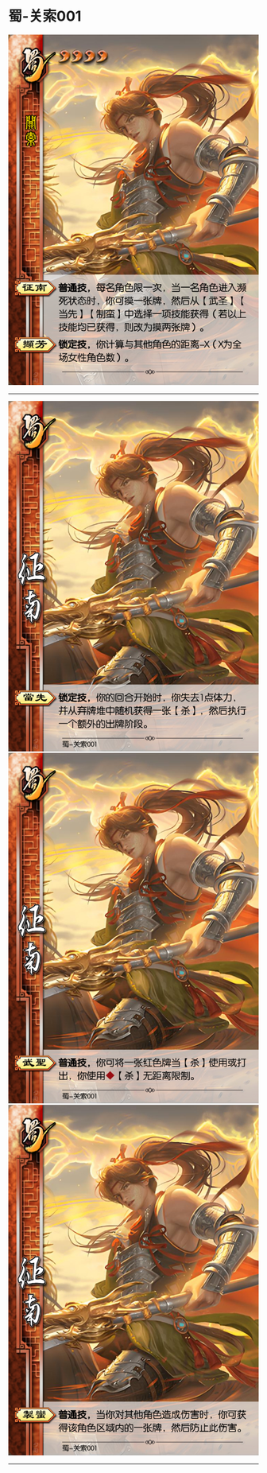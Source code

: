 # 蜀-关索001

![蜀-关索001](../assets/蜀-关索001.jfif)

---

![蜀-关索001-征南-当先](../assets/蜀-关索001-征南-当先.jfif)
![蜀-关索001-征南-武圣](../assets/蜀-关索001-征南-武圣.jfif)
![蜀-关索001-征南-制蛮](../assets/蜀-关索001-征南-制蛮.jfif)

---